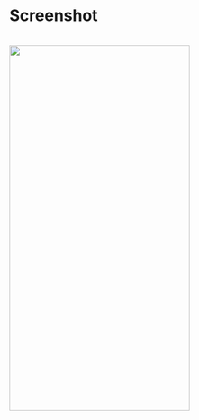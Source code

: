 # Screenshot
<br>

<img src="https://user-images.githubusercontent.com/88501631/132499760-b0340569-083a-42cd-85ef-f1cba980290d.png" width="320" height="650"/>
<br>
